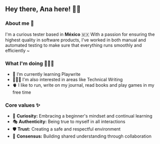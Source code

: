 ## Hey there, Ana here! 👋🏻

### About me 🔭 
I'm a curious tester based in **México** 🇲🇽 With a passion for ensuring the highest quality in software products, I've worked in both manual and automated testing to make sure that everything runs smoothly and efficiently ~

### What I'm doing 👩🏻‍💻
- 🌱 I’m currently learning Playwrite
- 👩🏻‍🔬 I'm also interested in areas like Technical Writing
- 🫀 I like to run, write on my journal, read books and play games in my free time

### Core values ✨
- 🍏 **Curiosity:** Embracing a beginner's mindset and continual learning
- 🎭 **Authenticity:** Being true to myself in all interactions
- 🛡️ **Trust:** Creating a safe and respectful environment
- 🤝 **Consensus:** Building shared understanding through collaboration
